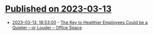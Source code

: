 # [Published on 2023-03-13](index.md)

* [2023-03-13, 18:53:00](https://soylentnews.org/article.pl?sid=23/03/12/0734203&from=rss) - [The Key to Healthier Employees Could be a Quieter – or Louder – Office Space](https://soylentnews.org/article.pl?sid=23/03/12/0734203&from=rss)
